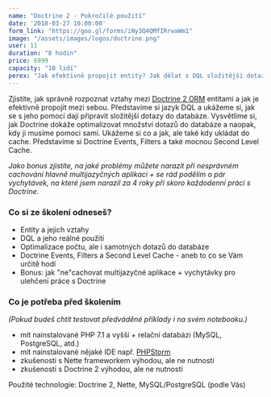 ```yaml
---
name: "Doctrine 2 - Pokročilé použití"
date: '2018-03-27 10:00:00'
form_link: "https://goo.gl/forms/iNy3Q4QMfIRrwaWm1"
image: "/assets/images/logos/doctrine.png"
user: 11
duration: "8 hodin"
price: 6999
capacity: "10 lidí"
perex: "Jak efektivně propojit entity? Jak dělat s DQL složitější dotazy do databáze? A jak Doctrine dokáže optimalizovat množství dotazů do databáze a naopak, kdy ji musíme pomoci sami? To všem vám ukážu na mém školení."
---
```


Zjistíte, jak správně rozpoznat vztahy mezi <a href="http://www.doctrine-project.org/">Doctrine 2 ORM</a> entitami a jak je efektivně propojit mezi sebou. Představíme si jazyk DQL a ukážeme si, jak se s jeho pomocí dají připravit složitější dotazy do databáze. Vysvětlíme si, jak Doctrine dokáže optimalizovat množství dotazů do databáze a naopak, kdy ji musíme pomoci sami. Ukážeme si co a jak, ale také kdy ukládat do cache. Představíme si Doctrine Events, Filters a také mocnou Second Level Cache.

*Jako bonus zjistíte, na jaké problémy můžete narazit při nesprávném cachování hlavně multijazyčných aplikací + se rád podělím o pár vychytávek, na které jsem narazil za 4 roky při skoro každodenní práci s Doctrine.*

### Co si ze školení odneseš?

- Entity a jejich vztahy
- DQL a jeho reálné použití
- Optimalizace počtu, ale i samotných dotazů do databáze
- Doctrine Events, Filters a Second Level Cache - aneb to co se Vám určitě hodí
- Bonus: jak "ne"cachovat multijazyčné aplikace + vychytávky pro ulehčení práce s Doctrine

### Co je potřeba před školením
*(Pokud budeš chtít testovat předváděné příklady i na svém notebooku.)*

- mít nainstalované PHP 7.1 a vyšší + relační databázi (MySQL, PostgreSQL, atd.)
- mít nainstalované nějaké IDE např. [PHPStorm](https://www.jetbrains.com/phpstorm/download/)
- zkušenosti s Nette frameworkem výhodou, ale ne nutností
- zkušenosti s Doctrine 2 výhodou, ale ne nutností

Použité technologie: Doctrine 2, Nette, MySQL/PostgreSQL (podle Vás)
